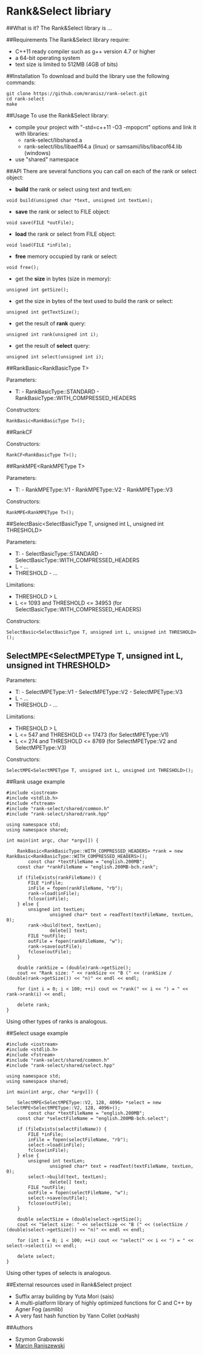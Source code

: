 # Rank&Select libriary

##What is it?
The Rank&Select library is ...

##Requirements
The Rank&Select library require:
- C++11 ready compiler such as g++ version 4.7 or higher
- a 64-bit operating system
- text size is limited to 512MB (4GB of bits)

##Installation
To download and build the library use the following commands:
```
git clone https://github.com/mranisz/rank-select.git
cd rank-select
make
```

##Usage
To use the Rank&Select library:
- compile your project with "-std=c++11 -O3 -mpopcnt" options and link it with libraries:
  - rank-select/libshared.a
  - rank-select/libs/libaelf64.a (linux) or samsami/libs/libacof64.lib (windows)
- use "shared" namespace

##API
There are several functions you can call on each of the rank or select object:
- **build** the rank or select using text and textLen:
```
void build(unsigned char *text, unsigned int textLen);
```
- **save** the rank or select to FILE object:
```
void save(FILE *outFile);
```
- **load** the rank or select from FILE object:
```
void load(FILE *inFile);
```
- **free** memory occupied by rank or select:
```
void free();
```
- get the **size** in bytes (size in memory):
```
unsigned int getSize();
```
- get the size in bytes of the text used to build the rank or select:
```
unsigned int getTextSize();
```
- get the result of **rank** query:
```
unsigned int rank(unsigned int i);
```
- get the result of **select** query:
```
unsigned int select(unsigned int i);
```

##RankBasic\<RankBasicType T\>

Parameters:
- T:
      - RankBasicType::STANDARD
      - RankBasicType::WITH_COMPRESSED_HEADERS

Constructors:
```
RankBasic<RankBasicType T>();
```

##RankCF

Constructors:
```
RankCF<RankBasicType T>();
```

##RankMPE\<RankMPEType T\>

Parameters:
- T:
      - RankMPEType::V1
      - RankMPEType::V2
      - RankMPEType::V3

Constructors:
```
RankMPE<RankMPEType T>();
```

##SelectBasic\<SelectBasicType T, unsigned int L, unsigned int THRESHOLD\>

Parameters:
- T:
      - SelectBasicType::STANDARD
      - SelectBasicType::WITH_COMPRESSED_HEADERS
- L - ...
- THRESHOLD - ...

Limitations: 
- THRESHOLD > L
- L <= 1093 and THRESHOLD <= 34953 (for SelectBasicType::WITH_COMPRESSED_HEADERS)

Constructors:
```
SelectBasic<SelectBasicType T, unsigned int L, unsigned int THRESHOLD>();
```

## SelectMPE\<SelectMPEType T, unsigned int L, unsigned int THRESHOLD\>

Parameters:
- T:
      - SelectMPEType::V1
      - SelectMPEType::V2
      - SelectMPEType::V3
- L - ...
- THRESHOLD - ...

Limitations: 
- THRESHOLD > L
- L <= 547 and THRESHOLD <= 17473 (for SelectMPEType::V1)
- L <= 274 and THRESHOLD <= 8769 (for SelectMPEType::V2 and SelectMPEType::V3)

Constructors:
```
SelectMPE<SelectMPEType T, unsigned int L, unsigned int THRESHOLD>();
```

##Rank usage example
```
#include <iostream>
#include <stdlib.h>
#include <fstream>
#include "rank-select/shared/common.h"
#include "rank-select/shared/rank.hpp"

using namespace std;
using namespace shared;

int main(int argc, char *argv[]) {

	RankBasic<RankBasicType::WITH_COMPRESSED_HEADERS> *rank = new RankBasic<RankBasicType::WITH_COMPRESSED_HEADERS>();
        const char *textFileName = "english.200MB";
	const char *rankFileName = "english.200MB-bch.rank";

	if (fileExists(rankFileName)) {
		FILE *inFile;
		inFile = fopen(rankFileName, "rb");
		rank->load(inFile);
		fclose(inFile);
	} else {
		unsigned int textLen;
                unsigned char* text = readText(textFileName, textLen, 0);
		rank->build(text, textLen);
                delete[] text;
		FILE *outFile;
		outFile = fopen(rankFileName, "w");
		rank->save(outFile);
		fclose(outFile);
	}
	
	double rankSize = (double)rank->getSize();
	cout << "Rank size: " << rankSize << "B (" << (rankSize / (double)rank->getSize()) << "n)" << endl << endl;

	for (int i = 0; i < 100; ++i) cout << "rank(" << i << ") = " << rank->rank(i) << endl;

	delete rank;
}
```
Using other types of ranks is analogous.

##Select usage example
```
#include <iostream>
#include <stdlib.h>
#include <fstream>
#include "rank-select/shared/common.h"
#include "rank-select/shared/select.hpp"

using namespace std;
using namespace shared;

int main(int argc, char *argv[]) {

	SelectMPE<SelectMPEType::V2, 128, 4096> *select = new SelectMPE<SelectMPEType::V2, 128, 4096>();
        const char *textFileName = "english.200MB";
	const char *selectFileName = "english.200MB-bch.select";

	if (fileExists(selectFileName)) {
		FILE *inFile;
		inFile = fopen(selectFileName, "rb");
		select->load(inFile);
		fclose(inFile);
	} else {
		unsigned int textLen;
                unsigned char* text = readText(textFileName, textLen, 0);
		select->build(text, textLen);
                delete[] text;
		FILE *outFile;
		outFile = fopen(selectFileName, "w");
		select->save(outFile);
		fclose(outFile);
	}
	
	double selectSize = (double)select->getSize();
	cout << "Select size: " << selectSize << "B (" << (selectSize / (double)select->getSize()) << "n)" << endl << endl;

	for (int i = 0; i < 100; ++i) cout << "select(" << i << ") = " << select->select(i) << endl;

	delete select;
}
```
Using other types of selects is analogous.

##External resources used in Rank&Select project
- Suffix array building by Yuta Mori (sais)
- A multi-platform library of highly optimized functions for C and C++ by Agner Fog (asmlib)
- A very fast hash function by Yann Collet (xxHash)

##Authors
- Szymon Grabowski
- [Marcin Raniszewski](https://github.com/mranisz)
